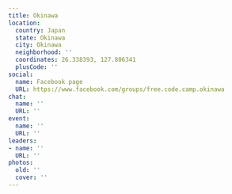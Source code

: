 ```yaml
---
title: Okinawa
location:
  country: Japan
  state: Okinawa
  city: Okinawa
  neighborhood: ''
  coordinates: 26.338393, 127.806341
  plusCode: ''
social:
  name: Facebook page
  URL: https://www.facebook.com/groups/free.code.camp.okinawa
chat:
  name: ''
  URL: ''
event:
  name: ''
  URL: ''
leaders:
- name: ''
  URL: ''
photos:
  old: ''
  cover: ''
---
```

